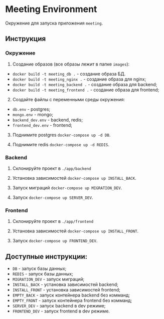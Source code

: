 # Meeting Environment

Окружение для запуска приложения `meeting`.

## Инструкция

### Окружение

1. Создание образов (все образы лежит в папке `images`):

- `docker build -t meeting_db .` - создание образа БД.
- `docker build -t meeting_nginx .` - создание образа для nginx;
- `docker build -t meeting_backend .` - создание образа для backend;
- `docker build -t meeting_frontend .` - создание образа для frontend;

2. Создайте файлы с переменными среды окружения:

- `db.env` - postgres;
- `mongo.env` - mongo;
- `backend_dev.env` - backend, redis;
- `frontend_dev.env` - frontend;

3. Поднимите postgres `docker-compose up -d DB`.

4. Поднимите redis `docker-compose up -d REDIS`.

### Backend

1. Склонируйте проект в `./app/backend`

2. Установка зависимостей `docker-compose up INSTALL_BACK`.

3. Запуск миграций `docker-compose up MIGRATION_DEV`.

4. Запуск `docker-compose up SERVER_DEV`.

### Frontend

1. Склонируйте проект в `./app/frontend`

2. Установка зависимостей `docker-compose up INSTALL_FRONT`.

3. Запуск `docker-compose up FRONTEND_DEV`.

## Доступные инструкции:

- `DB` - запуск базы данных;
- `REDIS` - запуск базы данных;
- `MIGRATION_DEV` - запуск миграций;
- `INSTALL_BACK` - установка зависимостей backend;
- `INSTALL_FRONT` - установка зависимостей frontend;
- `EMPTY_BACK` - запуск контейнера backend без комманд;
- `EMPTY_FRONT` - запуск контейнера frontend без комманд;
- `SERVER_DEV` - запуск backend в dev режиме;
- `FRONTEND_DEV` - запуск frontend в dev режиме.
